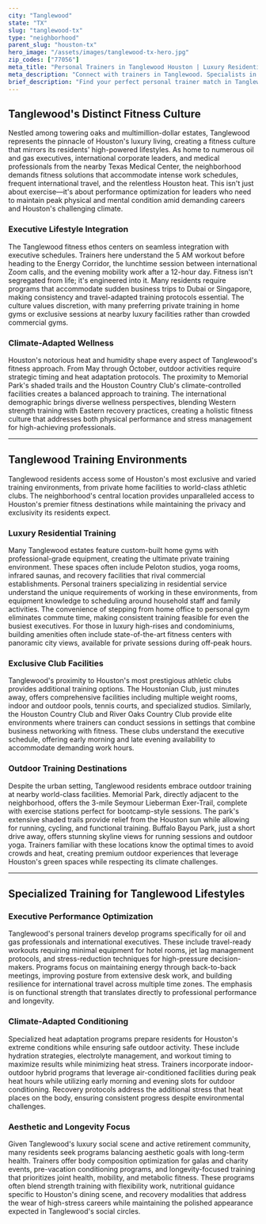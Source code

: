 ```yaml
---
city: "Tanglewood"
state: "TX"
slug: "tanglewood-tx"
type: "neighborhood"
parent_slug: "houston-tx"
hero_image: "/assets/images/tanglewood-tx-hero.jpg"
zip_codes: ["77056"]
meta_title: "Personal Trainers in Tanglewood Houston | Luxury Residential & Galleria Area Fitness"
meta_description: "Connect with trainers in Tanglewood. Specialists in large residential properties, Galleria access, and customized in-home gym routines."
brief_description: "Find your perfect personal trainer match in Tanglewood, Houston's premier neighborhood for oil and gas executives, international professionals, and luxury living. Our service connects you with elite trainers who specialize in high-performance fitness for demanding schedules, heat-adapted workout protocols, and executive wellness. Whether you need private sessions in your Tanglewood residence, corporate wellness at nearby Energy Corridor facilities, or outdoor training at Memorial Park, we match you with certified professionals who understand the unique fitness demands of Houston's elite. Achieve your aesthetic, performance, and longevity goals with a trainer tailored to Tanglewood's sophisticated lifestyle."
---
```

## Tanglewood's Distinct Fitness Culture

Nestled among towering oaks and multimillion-dollar estates, Tanglewood represents the pinnacle of Houston's luxury living, creating a fitness culture that mirrors its residents' high-powered lifestyles. As home to numerous oil and gas executives, international corporate leaders, and medical professionals from the nearby Texas Medical Center, the neighborhood demands fitness solutions that accommodate intense work schedules, frequent international travel, and the relentless Houston heat. This isn't just about exercise—it's about performance optimization for leaders who need to maintain peak physical and mental condition amid demanding careers and Houston's challenging climate.

### Executive Lifestyle Integration

The Tanglewood fitness ethos centers on seamless integration with executive schedules. Trainers here understand the 5 AM workout before heading to the Energy Corridor, the lunchtime session between international Zoom calls, and the evening mobility work after a 12-hour day. Fitness isn't segregated from life; it's engineered into it. Many residents require programs that accommodate sudden business trips to Dubai or Singapore, making consistency and travel-adapted training protocols essential. The culture values discretion, with many preferring private training in home gyms or exclusive sessions at nearby luxury facilities rather than crowded commercial gyms.

### Climate-Adapted Wellness

Houston's notorious heat and humidity shape every aspect of Tanglewood's fitness approach. From May through October, outdoor activities require strategic timing and heat adaptation protocols. The proximity to Memorial Park's shaded trails and the Houston Country Club's climate-controlled facilities creates a balanced approach to training. The international demographic brings diverse wellness perspectives, blending Western strength training with Eastern recovery practices, creating a holistic fitness culture that addresses both physical performance and stress management for high-achieving professionals.

---

## Tanglewood Training Environments

Tanglewood residents access some of Houston's most exclusive and varied training environments, from private home facilities to world-class athletic clubs. The neighborhood's central location provides unparalleled access to Houston's premier fitness destinations while maintaining the privacy and exclusivity its residents expect.

### Luxury Residential Training

Many Tanglewood estates feature custom-built home gyms with professional-grade equipment, creating the ultimate private training environment. These spaces often include Peloton studios, yoga rooms, infrared saunas, and recovery facilities that rival commercial establishments. Personal trainers specializing in residential service understand the unique requirements of working in these environments, from equipment knowledge to scheduling around household staff and family activities. The convenience of stepping from home office to personal gym eliminates commute time, making consistent training feasible for even the busiest executives. For those in luxury high-rises and condominiums, building amenities often include state-of-the-art fitness centers with panoramic city views, available for private sessions during off-peak hours.

### Exclusive Club Facilities

Tanglewood's proximity to Houston's most prestigious athletic clubs provides additional training options. The Houstonian Club, just minutes away, offers comprehensive facilities including multiple weight rooms, indoor and outdoor pools, tennis courts, and specialized studios. Similarly, the Houston Country Club and River Oaks Country Club provide elite environments where trainers can conduct sessions in settings that combine business networking with fitness. These clubs understand the executive schedule, offering early morning and late evening availability to accommodate demanding work hours.

### Outdoor Training Destinations

Despite the urban setting, Tanglewood residents embrace outdoor training at nearby world-class facilities. Memorial Park, directly adjacent to the neighborhood, offers the 3-mile Seymour Lieberman Exer-Trail, complete with exercise stations perfect for bootcamp-style sessions. The park's extensive shaded trails provide relief from the Houston sun while allowing for running, cycling, and functional training. Buffalo Bayou Park, just a short drive away, offers stunning skyline views for running sessions and outdoor yoga. Trainers familiar with these locations know the optimal times to avoid crowds and heat, creating premium outdoor experiences that leverage Houston's green spaces while respecting its climate challenges.

---

## Specialized Training for Tanglewood Lifestyles

### Executive Performance Optimization

Tanglewood's personal trainers develop programs specifically for oil and gas professionals and international executives. These include travel-ready workouts requiring minimal equipment for hotel rooms, jet lag management protocols, and stress-reduction techniques for high-pressure decision-makers. Programs focus on maintaining energy through back-to-back meetings, improving posture from extensive desk work, and building resilience for international travel across multiple time zones. The emphasis is on functional strength that translates directly to professional performance and longevity.

### Climate-Adapted Conditioning

Specialized heat adaptation programs prepare residents for Houston's extreme conditions while ensuring safe outdoor activity. These include hydration strategies, electrolyte management, and workout timing to maximize results while minimizing heat stress. Trainers incorporate indoor-outdoor hybrid programs that leverage air-conditioned facilities during peak heat hours while utilizing early morning and evening slots for outdoor conditioning. Recovery protocols address the additional stress that heat places on the body, ensuring consistent progress despite environmental challenges.

### Aesthetic and Longevity Focus

Given Tanglewood's luxury social scene and active retirement community, many residents seek programs balancing aesthetic goals with long-term health. Trainers offer body composition optimization for galas and charity events, pre-vacation conditioning programs, and longevity-focused training that prioritizes joint health, mobility, and metabolic fitness. These programs often blend strength training with flexibility work, nutritional guidance specific to Houston's dining scene, and recovery modalities that address the wear of high-stress careers while maintaining the polished appearance expected in Tanglewood's social circles.